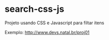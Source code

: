 # search-css-js


Projeto usando CSS e Javascript para filtar itens

Exemplo: http://www.devs.natal.br/proj01
